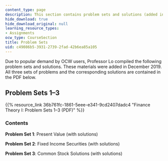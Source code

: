 ```yaml
---
content_type: page
description: This section contains problem sets and solutions (added in December 2019).
hide_download: true
hide_download_original: null
learning_resource_types:
- Assignments
ocw_type: CourseSection
title: Problem Sets
uid: c49086b5-3931-2739-2fad-42b6ea85a105
---
```


Due to popular demand by OCW users, Professor Lo compiled the following problem sets and solutions. These materials were added in December 2019. All three sets of problems and the corresponding solutions are contained in the PDF below.

Problem Sets 1–3
----------------

{{% resource_link 36b761fc-1861-5eee-e341-9cd2407dadc4 "Finance Theory I: Problem Sets 1–3 (PDF)" %}}

### Contents

**Problem Set 1**: Present Value (with solutions)

**Problem Set 2**: Fixed Income Securities (with solutions)

**Problem Set 3**: Common Stock Solutions (with solutions)